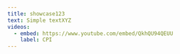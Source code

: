 ```yaml
---
title: showcase123
text: Simple textXYZ
videos:
  - embed: https://www.youtube.com/embed/QkhQU94QEUU
    label: CPI
---
```

